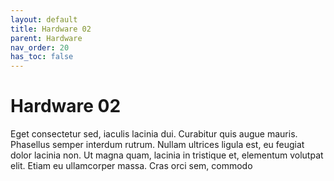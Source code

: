 ```yaml
---
layout: default
title: Hardware 02
parent: Hardware
nav_order: 20
has_toc: false
---
```

# Hardware 02
Eget consectetur sed, iaculis lacinia dui. Curabitur quis augue mauris. Phasellus semper interdum rutrum. Nullam ultrices ligula est, eu feugiat dolor lacinia non. Ut magna quam, lacinia in tristique et, elementum volutpat elit. Etiam eu ullamcorper massa. Cras orci sem, commodo 
